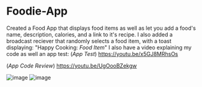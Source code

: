# Foodie-App
Created a Food App that displays food items as well as let you add a food's name, description, calories, and a link to it's recipe. I also added a broadcast reciever that randomly selects a food item, with a toast displaying: "Happy Cooking: *Food Item*" I also have a video explaining my code as well an app test: (*App Test*) https://youtu.be/x5GJ8MRhsOs 

(*App Code Review*) https://youtu.be/UgOooBZekgw

![image](https://github.com/ShirleyP8908/Foodie-App/assets/98612806/2476e5d7-1a9b-42b4-bbbe-54836b644f57)
![image](https://github.com/ShirleyP8908/Foodie-App/assets/98612806/93a125bb-1e65-44cc-92dd-dc4976f2db3c)
